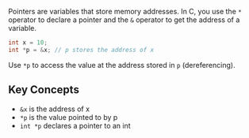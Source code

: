 Pointers are variables that store memory addresses. In C, you use the `*` operator to declare a pointer and the `&` operator to get the address of a variable.

```c
int x = 10;
int *p = &x; // p stores the address of x
```

Use `*p` to access the value at the address stored in `p` (dereferencing).

## Key Concepts
- `&x` is the address of x
- `*p` is the value pointed to by p
- `int *p` declares a pointer to an int
